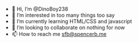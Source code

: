 - 👋 Hi, I’m @DinoBoy238
- 👀 I’m interested in too many things too say
- 🌱 I’m currently learning HTML/CSS and javascript
- 💞️ I’m looking to collaborate on nothing for now
- 📫 How to reach me sfb@spencerb.me

<!---
DinoBoy238/DinoBoy238 is a ✨ special ✨ repository because its `README.md` (this file) appears on your GitHub profile.
You can click the Preview link to take a look at your changes.
--->
